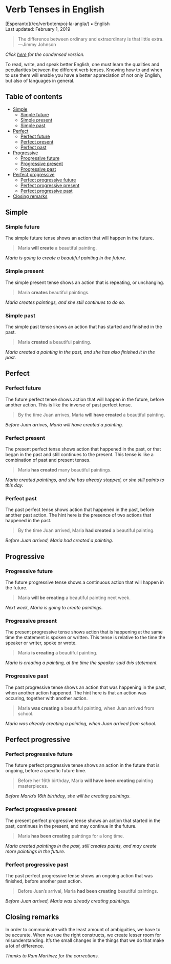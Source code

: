 Verb Tenses in English
======================

<div class="center">[Esperanto](/eo/verbotempoj-la-angla/) ▪ English</div>
<div class="center">Last updated: February 1, 2019</div>

>The difference between ordinary and extraordinary is that little extra.<br>
>―Jimmy Johnson

*Click [here](/en/verb-tenses-condensed/) for the condensed version.*

To read, write, and speak better English, one must learn the qualities and peculiarities between the
different verb tenses. Knowing how to and when to use them will enable you have a better
appreciation of not only English, but also of languages in general.


<a name="toc"></a>Table of contents
----------------------------------

- [Simple](#simple)
  + [Simple future](#simplefuture)
  + [Simple present](#simplepresent)
  + [Simple past](#simplepast)
- [Perfect](#perf)
  + [Perfect future](#perffuture)
  + [Perfect present](#perfpresent)
  + [Perfect past](#perfpast)
- [Progressive](#prog)
  + [Progressive future](#progfuture)
  + [Progressive present](#progpresent)
  + [Progressive past](#progpast)
- [Perfect progressive](#perfprog)
  + [Perfect progressive future](#perfprogfuture)
  + [Perfect progressive present](#perfprogpresent)
  + [Perfect progressive past](#perfprogpast)
- [Closing remarks](#closing)


<a name="simple"></a> Simple
----------------------------


### <a name="simplefuture"></a>Simple future

The simple future tense shows an action that will happen in the future.

> Maria __will create__ a beautiful painting.

*Maria is going to create a beautiful painting in the future.*


### <a name="simplepresent"></a>Simple present

The simple present tense shows an action that is repeating, or unchanging.

> Maria __creates__ beautiful paintings.

*Maria creates paintings, and she still continues to do so.*


### <a name="simplepast"></a>Simple past

The simple past tense shows an action that has started and finished in the past.

> Maria __created__ a beautiful painting.

*Maria created a painting in the past, and she has also finished it in the past.*


<a name="perf"></a>Perfect
--------------------------


### <a name="perffuture"></a>Perfect future

The future perfect tense shows action that will happen in the future, before another action. This is
like the inverse of past perfect tense.

> By the time Juan arrives, Maria __will have created__ a beautiful painting.

*Before Juan arrives, Maria will have created a painting.*


### <a name="perfpresent"></a>Perfect present

The present perfect tense shows action that happened in the past, or that began in the past and
still continues to the present. This tense is like a combination of past and present tenses.

> Maria __has created__ many beautiful paintings.

*Maria created paintings, and she has already stopped, or she still paints to this day.*


### <a name="perfpast"></a>Perfect past

The past perfect tense shows action that happened in the past, before another past action. The hint
here is the presence of two actions that happened in the past.

> By the time Juan arrived, Maria __had created__ a beautiful painting.

*Before Juan arrived, Maria had created a painting.*


<a name="prog"></a>Progressive
------------------------------


### <a name="progfuture"></a>Progressive future

The future progressive tense shows a continuous action that will happen in the future.

> Maria __will be creating__ a beautiful painting next week.

*Next week, Maria is going to create paintings.*


### <a name="progpresent"></a>Progressive present

The present progressive tense shows action that is happening at the same time the statement is
spoken or written. This tense is relative to the time the speaker or writer, spoke or wrote.

> Maria __is creating__ a beautiful painting.

*Maria is creating a painting, at the time the speaker said this statement.*


### <a name="progpast"></a>Progressive past

The past progressive tense shows an action that was happening in the past, when another action
happened. The hint here is that an action was occuring, together with another action.

> Maria __was creating__ a beautiful painting, when Juan arrived from school.

*Maria was already creating a painting, when Juan arrived from school.*


<a name="perfprog"></a>Perfect progressive
------------------------------------------


### <a name="perfprogfuture"></a>Perfect progressive future

The future perfect progressive tense shows an action in the future that is ongoing, before a
specific future time.

> Before her 16th birthday, Maria __will have been creating__ painting masterpieces.

*Before Maria’s 16th birthday, she will be creating paintings.*


### <a name="perfprogpresent"></a>Perfect progressive present

The present perfect progressive tense shows an action that started in the past, continues in the
present, and may continue in the future.

> Maria __has been creating__ paintings for a long time.

*Maria created paintings in the past, still creates paints, and may create more paintings in the future.*


### <a name="perfprogpast"></a>Perfect progressive past

The past perfect progressive tense shows an ongoing action that was finished, before another past
action.

> Before Juan’s arrival, Maria __had been creating__ beautiful paintings.

*Before Juan arrived, Maria was already creating paintings.*


<a name="closing"></a>Closing remarks
-------------------------------------

In order to communicate with the least amount of ambiguities, we have to be accurate. When we use
the right constructs, we create lesser room for misunderstanding. It’s the small changes in the
things that we do that make a lot of difference.

_Thanks to Ram Martinez for the corrections._
